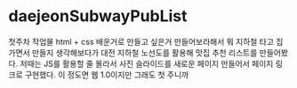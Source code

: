 # daejeonSubwayPubList
첫주차 작업물
html + css 배운거로 만들고 싶은거 만들어보라해서
뭐 지하철 타고 집 가면서 만들지 생각해보다가
대전 지하철 노선도를 활용해 맛집 추천 리스트를 만들어봤다.
저때는 JS를 활용할 줄 몰라서 사진 슬라이드를 새로운 페이지 만들어서
페이지 링크로 구현했다.
이 정도면 웹 1.0이지만 그래도 첫 주니까
